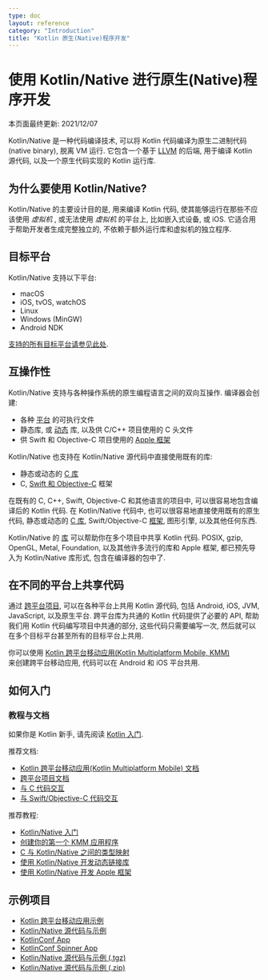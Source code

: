 ```yaml
---
type: doc
layout: reference
category: "Introduction"
title: "Kotlin 原生(Native)程序开发"
---
```


# 使用 Kotlin/Native 进行原生(Native)程序开发

本页面最终更新: 2021/12/07

Kotlin/Native 是一种代码编译技术, 可以将 Kotlin 代码编译为原生二进制代码(native binary), 脱离 VM 运行.
它包含一个基于 [LLVM](https://llvm.org/) 的后端, 用于编译 Kotlin 源代码, 以及一个原生代码实现的 Kotlin 运行库.

## 为什么要使用 Kotlin/Native?

Kotlin/Native 的主要设计目的是, 用来编译 Kotlin 代码, 使其能够运行在那些不应该使用 _虚拟机_ , 或无法使用 _虚拟机_ 的平台上, 比如嵌入式设备, 或 iOS.
它适合用于帮助开发者生成完整独立的, 不依赖于额外运行库和虚拟机的独立程序.

## 目标平台

Kotlin/Native 支持以下平台:
* macOS
* iOS, tvOS, watchOS
* Linux
* Windows (MinGW)
* Android NDK

[支持的所有目标平台请参见此处](/docs/reference_zh/mpp/mpp-supported-platforms.html).


## 互操作性

Kotlin/Native 支持与各种操作系统的原生编程语言之间的双向互操作.
编译器会创建:
* 各种 [平台](#target-platforms) 的可执行文件
* 静态库, 或 [动态](native-dynamic-libraries.html) 库, 以及供 C/C++ 项目使用的 C 头文件
* 供 Swift 和 Objective-C 项目使用的 [Apple 框架](apple-framework.html)

Kotlin/Native 也支持在 Kotlin/Native 源代码中直接使用既有的库:
* 静态或动态的 [C 库](native-c-interop.html)
* C, [Swift 和 Objective-C](native-objc-interop.html) 框架

在既有的 C, C++, Swift, Objective-C 和其他语言的项目中, 可以很容易地包含编译后的 Kotlin 代码.
在 Kotlin/Native 代码中, 也可以很容易地直接使用既有的原生代码,
静态或动态的 [C 库](native-c-interop.html),
Swift/Objective-C [框架](native-objc-interop.html),
图形引擎, 以及其他任何东西.

Kotlin/Native 的 [库](native-platform-libs.html) 可以帮助你在多个项目中共享 Kotlin 代码.
POSIX, gzip, OpenGL, Metal, Foundation, 以及其他许多流行的库和 Apple 框架,
都已预先导入为 Kotlin/Native 库形式, 包含在编译器的包中了.

## 在不同的平台上共享代码

通过 [跨平台项目](/docs/reference_zh/mpp/multiplatform.html), 可以在各种平台上共用 Kotlin 源代码,
包括 Android, iOS, JVM, JavaScript, 以及原生平台.
跨平台库为共通的 Kotlin 代码提供了必要的 API, 帮助我们用 Kotlin 代码编写项目中共通的部分,
这些代码只需要编写一次, 然后就可以在多个目标平台甚至所有的目标平台上共用.

你可以使用 [Kotlin 跨平台移动应用(Kotlin Multiplatform Mobile, KMM)](https://kotlinlang.org/lp/mobile/)\
来创建跨平台移动应用, 代码可以在 Android 和 iOS 平台共用.

## 如何入门

### 教程与文档

如果你是 Kotlin 新手, 请先阅读 [Kotlin 入门](/docs/reference_zh/getting-started.html).

推荐文档:
* [Kotlin 跨平台移动应用(Kotlin Multiplatform Mobile) 文档](/docs/reference_zh/kmm/kmm-getting-started.html)
* [跨平台项目文档](/docs/reference_zh/mpp/mpp-intro.html)
* [与 C 代码交互](native-c-interop.html)
* [与 Swift/Objective-C 代码交互](native-objc-interop.html)

推荐教程:
* [Kotlin/Native 入门](native-get-started.html)
* [创建你的第一个 KMM 应用程序](/docs/reference_zh/kmm/kmm-create-first-app.html)
* [C 与 Kotlin/Native 之间的类型映射](mapping-primitive-data-types-from-c.html)
* [使用 Kotlin/Native 开发动态链接库](native-dynamic-libraries.html)
* [使用 Kotlin/Native 开发 Apple 框架](apple-framework.html)

## 示例项目

* [Kotlin 跨平台移动应用示例](/docs/reference_zh/kmm/kmm-samples.html)
* [Kotlin/Native 源代码与示例](https://github.com/JetBrains/kotlin/tree/master/kotlin-native/samples)
* [KotlinConf App](https://github.com/JetBrains/kotlinconf-app)
* [KotlinConf Spinner App](https://github.com/jetbrains/kotlinconf-spinner)
* [Kotlin/Native 源代码与示例 (.tgz)](https://download.jetbrains.com/kotlin/native/kotlin-native-samples-1.0.1.tar.gz)
* [Kotlin/Native 源代码与示例 (.zip)](https://download.jetbrains.com/kotlin/native/kotlin-native-samples-1.0.1.zip)
